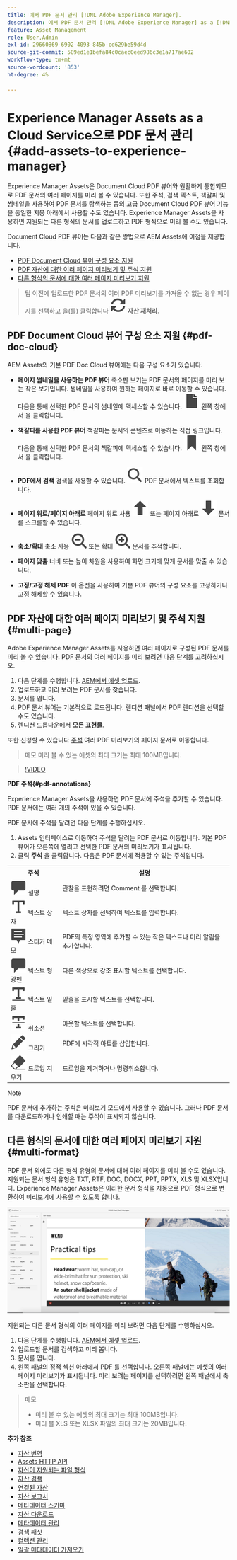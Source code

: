 ```yaml
---
title: 에서 PDF 문서 관리 [!DNL Adobe Experience Manager].
description: 에서 PDF 문서 관리 [!DNL Adobe Experience Manager] as a [!DNL Cloud Service].
feature: Asset Management
role: User,Admin
exl-id: 29660869-6902-4093-845b-cd629be59d4d
source-git-commit: 589ed1e1befa84c0caec0eed986c3e1a717ae602
workflow-type: tm+mt
source-wordcount: '853'
ht-degree: 4%

---
```


# Experience Manager Assets as a Cloud Service으로 PDF 문서 관리 {#add-assets-to-experience-manager}

Experience Manager Assets은 Document Cloud PDF 뷰어와 원활하게 통합되므로 PDF 문서의 여러 페이지를 미리 볼 수 있습니다. 또한 주석, 검색 텍스트, 책갈피 및 썸네일을 사용하여 PDF 문서를 탐색하는 등의 고급 Document Cloud PDF 뷰어 기능을 동일한 지붕 아래에서 사용할 수도 있습니다. Experience Manager Assets을 사용하면 지원되는 다른 형식의 문서를 업로드하고 PDF 형식으로 미리 볼 수도 있습니다.

Document Cloud PDF 뷰어는 다음과 같은 방법으로 AEM Assets에 이점을 제공합니다.
* [PDF Document Cloud 뷰어 구성 요소 지원](#pdf-doc-cloud)
* [PDF 자산에 대한 여러 페이지 미리보기 및 주석 지원](#multi-page)
* [다른 형식의 문서에 대한 여러 페이지 미리보기 지원](#multi-format)

> 팁
> 이전에 업로드한 PDF 문서의 여러 PDF 미리보기를 가져올 수 없는 경우 페이지를 선택하고 을(를) 클릭합니다 **![재처리](/help/assets/assets/Reprocess.svg) 자산 재처리**.
>

## PDF Document Cloud 뷰어 구성 요소 지원 {#pdf-doc-cloud}

AEM Assets의 기본 PDF Doc Cloud 뷰어에는 다음 구성 요소가 있습니다.

* **페이지 썸네일을 사용하는 PDF 뷰어** 축소판 보기는 PDF 문서의 페이지를 미리 보는 작은 보기입니다. 썸네일을 사용하여 원하는 페이지로 바로 이동할 수 있습니다. 다음을 통해 선택한 PDF 문서의 썸네일에 액세스할 수 있습니다. ![축소판](/help/assets/assets/thumbnail.svg) 왼쪽 창에서 을 클릭합니다.

* **책갈피를 사용한 PDF 뷰어** 책갈피는 문서의 콘텐츠로 이동하는 직접 링크입니다. 다음을 통해 선택한 PDF 문서의 책갈피에 액세스할 수 있습니다. ![책갈피](/help/assets/assets/bookmark.svg) 왼쪽 창에서 을 클릭합니다.

* **PDF에서 검색** 검색을 사용할 수 있습니다. ![검색](/help/assets/assets/Search.svg) PDF 문서에서 텍스트를 조회합니다.

* **페이지 위로/페이지 아래로** 페이지 위로 사용 ![페이지 위로](/help/assets/assets/ArrowUp.svg) 또는 페이지 아래로 ![페이지 아래로](/help/assets/assets/ArrowDown.svg) 문서를 스크롤할 수 있습니다.

* **축소/확대** 축소 사용 ![축소](/help/assets/assets/ZoomOut.svg) 또는 확대 ![확대](/help/assets/assets/ZoomIn.svg) 문서를 추적합니다.

* **페이지 맞춤** 너비 또는 높이 차원을 사용하여 화면 크기에 맞게 문서를 맞출 수 있습니다.

* **고정/고정 해제 PDF** 이 옵션을 사용하여 기본 PDF 뷰어의 구성 요소를 고정하거나 고정 해제할 수 있습니다.

## PDF 자산에 대한 여러 페이지 미리보기 및 주석 지원 {#multi-page}

Adobe Experience Manager Assets를 사용하면 여러 페이지로 구성된 PDF 문서를 미리 볼 수 있습니다. PDF 문서의 여러 페이지를 미리 보려면 다음 단계를 고려하십시오.

1. 다음 단계를 수행합니다. [AEM에서 에셋 업로드](https://experienceleague.adobe.com/docs/experience-manager-cloud-service/content/assets/manage/add-assets.html?lang=en).
1. 업로드하고 미리 보려는 PDF 문서를 찾습니다.
1. 문서를 엽니다.
1. PDF 문서 뷰어는 기본적으로 로드됩니다. 렌디션 패널에서 PDF 렌디션을 선택할 수도 있습니다.
1. 렌디션 드롭다운에서 **모든 표현물**.

또한 신청할 수 있습니다 [주석](#pdf-annotations) 여러 PDF 미리보기의 페이지 문서로 이동합니다.

> 메모
> 미리 볼 수 있는 에셋의 최대 크기는 최대 100MB입니다.
>

>[!VIDEO](https://video.tv.adobe.com/v/3409355)

<!--
![Multi-page Preview](/help/assets/assets/multi-page.png)
-->

**PDF 주석{#pdf-annotations}**

Experience Manager Assets을 사용하면 PDF 문서에 주석을 추가할 수 있습니다. PDF 문서에는 여러 개의 주석이 있을 수 있습니다.

PDF 문서에 주석을 달려면 다음 단계를 수행하십시오.
1. Assets 인터페이스로 이동하여 주석을 달려는 PDF 문서로 이동합니다. 기본 PDF 뷰어가 오른쪽에 열리고 선택한 PDF 문서의 미리보기가 표시됩니다.
1. 클릭 **주석** 을 클릭합니다.
다음은 PDF 문서에 적용할 수 있는 주석입니다.

<table>
        <tr>
             <th> 주석 </th>
            <th> 설명 </th>
        </tr>
        <tr>
           <td> <img src="/help/assets/assets/Comment.svg"> 설명 </td>
            <td> 관찰을 표현하려면 Comment 를 선택합니다. </td>
        </tr>
        <tr>
            <td> <img src="/help/assets/assets/Text.svg"> 텍스트 상자 </td>
            <td> 텍스트 상자를 선택하여 텍스트를 입력합니다. </td>
        </tr>
        <tr>
            <td> <img src="/help/assets/assets/Note.svg"> 스티커 메모 </td>
            <td> PDF의 특정 영역에 추가할 수 있는 작은 텍스트나 미리 알림을 추가합니다. </td>
        </tr>
        <tr>
            <td> <img src="/help/assets/assets/Comment.svg"> 텍스트 형광펜 </td>
            <td> 다른 색상으로 강조 표시할 텍스트를 선택합니다. </td>
        </tr>
        <tr>
            <td> <img src="/help/assets/assets/TextUnderline.svg"> 텍스트 밑줄 </td>
            <td> 밑줄을 표시할 텍스트를 선택합니다. </td>
        </tr>
        <tr>
            <td> <img src="/help/assets/assets/TextStrikethrough.svg"> 취소선 </td>
            <td> 아웃할 텍스트를 선택합니다. </td>
        </tr>
        <tr>
            <td> <img src="/help/assets/assets/Draw.svg"> 그리기 </td>
            <td> PDF에 시각적 아트를 삽입합니다. </td>
        </tr>
        <tr>
            <td> <img src="/help/assets/assets/Erase.svg"> 드로잉 지우기 </td>
             <td> 드로잉을 제거하거나 명령취소합니다. </td>
        </tr>
    </table>

>[!NOTE]
>
>PDF 문서에 추가하는 주석은 미리보기 모드에서 사용할 수 있습니다. 그러나 PDF 문서를 다운로드하거나 인쇄할 때는 주석이 표시되지 않습니다.

## 다른 형식의 문서에 대한 여러 페이지 미리보기 지원 {#multi-format}

PDF 문서 외에도 다른 형식 유형의 문서에 대해 여러 페이지를 미리 볼 수도 있습니다. 지원되는 문서 형식 유형은 TXT, RTF, DOC, DOCX, PPT, PPTX, XLS 및 XLSX입니다. Experience Manager Assets은 이러한 문서 형식을 자동으로 PDF 형식으로 변환하여 미리보기에 사용할 수 있도록 합니다.

![다른 형식의 문서에 대한 다중 페이지 미리보기](/help/assets/assets/multi-page-other-formats.png)

지원되는 다른 문서 형식의 여러 페이지를 미리 보려면 다음 단계를 수행하십시오.
1. 다음 단계를 수행합니다. [AEM에서 에셋 업로드](https://experienceleague.adobe.com/docs/experience-manager-cloud-service/content/assets/manage/add-assets.html?lang=en).
1. 업로드할 문서를 검색하고 미리 봅니다.
1. 문서를 엽니다.
1. 왼쪽 패널의 정적 섹션 아래에서 PDF 를 선택합니다. 오른쪽 패널에는 에셋의 여러 페이지 미리보기가 표시됩니다. 미리 보려는 페이지를 선택하려면 왼쪽 패널에서 축소판을 선택합니다.

> 메모
> * 미리 볼 수 있는 에셋의 최대 크기는 최대 100MB입니다.
> * 미리 볼 XLS 또는 XLSX 파일의 최대 크기는 20MB입니다.
>

**추가 참조**

* [자산 번역](translate-assets.md)
* [Assets HTTP API](mac-api-assets.md)
* [자산이 지원되는 파일 형식](file-format-support.md)
* [자산 검색](search-assets.md)
* [연결된 자산](use-assets-across-connected-assets-instances.md)
* [자산 보고서](asset-reports.md)
* [메타데이터 스키마](metadata-schemas.md)
* [자산 다운로드](download-assets-from-aem.md)
* [메타데이터 관리](manage-metadata.md)
* [검색 패싯](search-facets.md)
* [컬렉션 관리](manage-collections.md)
* [일괄 메타데이터 가져오기](metadata-import-export.md)
